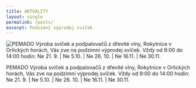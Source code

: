 ```yaml
---
title: AKTUALITY
layout: single
permalink: /posts/
excerpt: Podzimní výprodej svíček
---
```


<img src="{{ '/assets/images/vyprodej-2025.jpg' | relative_url }}" 
     alt="PEMADO Výroba svíček a podpalovačů z dřevité vlny, Rokytnice v Orlických horách, Vás zve na podzimní výprodej svíček. Vždy od 9:00 do 14:00 hodin: Ne 21. 9. | Ne 5.10. | Ne 26. 10. | Ne 16.11. | Ne 30.11.">

<p class="hide-always">
PEMADO Výroba svíček a podpalovačů z dřevité vlny, Rokytnice v Orlických horách, Vás zve na podzimní výprodej svíček. Vždy od 9:00 do 14:00 hodin: Ne 21. 9. | Ne 5.10. | Ne 26. 10. | Ne 16.11. | Ne 30.11.
</p>

